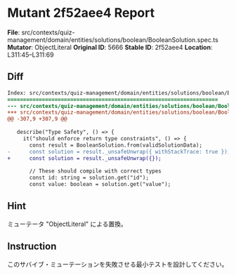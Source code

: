 # Mutant 2f52aee4 Report

**File**: src/contexts/quiz-management/domain/entities/solutions/boolean/BooleanSolution.spec.ts
**Mutator**: ObjectLiteral
**Original ID**: 5666
**Stable ID**: 2f52aee4
**Location**: L311:45–L311:69

## Diff

```diff
Index: src/contexts/quiz-management/domain/entities/solutions/boolean/BooleanSolution.spec.ts
===================================================================
--- src/contexts/quiz-management/domain/entities/solutions/boolean/BooleanSolution.spec.ts	original
+++ src/contexts/quiz-management/domain/entities/solutions/boolean/BooleanSolution.spec.ts	mutated #5666
@@ -307,9 +307,9 @@
 
   describe("Type Safety", () => {
     it("should enforce return type constraints", () => {
       const result = BooleanSolution.from(validSolutionData);
-      const solution = result._unsafeUnwrap({ withStackTrace: true });
+      const solution = result._unsafeUnwrap({});
 
       // These should compile with correct types
       const id: string = solution.get("id");
       const value: boolean = solution.get("value");
```

## Hint

ミューテータ "ObjectLiteral" による置換。

## Instruction

このサバイブ・ミューテーションを失敗させる最小テストを設計してください。
